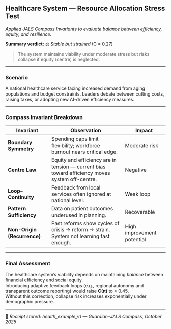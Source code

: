 ## Healthcare System — Resource Allocation Stress Test  
_Applied JALS Compass Invariants to evaluate balance between efficiency, equity, and resilience._

**Summary verdict:** ⚖️ *Stable but strained* (C = 0.27)  
> The system maintains viability under moderate stress but risks collapse if equity (centre) is neglected.

---

### Scenario  
A national healthcare service facing increased demand from aging populations and budget constraints. Leaders debate between cutting costs, raising taxes, or adopting new AI-driven efficiency measures.

---

### Compass Invariant Breakdown  
| Invariant | Observation | Impact |
|------------|--------------|--------|
| **Boundary Symmetry** | Spending caps limit flexibility; workforce burnout nears critical edge. | Moderate risk |
| **Centre Law** | Equity and efficiency are in tension — current bias toward efficiency moves system off-centre. | Negative |
| **Loop–Continuity** | Feedback from local services often ignored at national level. | Weak loop |
| **Pattern Sufficiency** | Data on patient outcomes underused in planning. | Recoverable |
| **Non-Origin (Recurrence)** | Past reforms show cycles of crisis → reform → strain. System not learning fast enough. | High improvement potential |

---

### Final Assessment  
The healthcare system’s viability depends on maintaining *balance* between financial efficiency and social equity.  
Introducing adaptive feedback loops (e.g., regional autonomy and transparent outcome reporting) would raise **C(π)** to ≈ 0.45.  
Without this correction, collapse risk increases exponentially under demographic pressure.

---

📜 *Receipt stored: health_example_v1 — Guardian–JALS Compass, October 2025*
